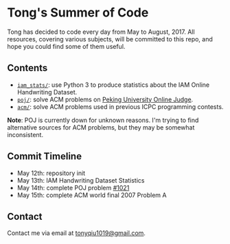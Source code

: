 # Tong's Summer of Code

Tong has decided to code every day from May to August, 2017. All resources, covering various subjects, will be committed to this repo, and hope you could find some of them useful.

## Contents

- [`iam_stats/`](iam_stats/): use Python 3 to produce statistics about the IAM Online Handwriting Dataset.
- [`poj/`](poj/): solve ACM problems on [Peking University Online Judge](http://poj.org/).
- [`acm/`](acm/): solve ACM problems used in previous ICPC programming contests.

**Note**: POJ is currently down for unknown reasons. I'm trying to find alternative sources for ACM problems, but they may be somewhat inconsistent. 

## Commit Timeline

- May 12th: repository init
- May 13th: IAM Handwriting Dataset Statistics
- May 14th: complete POJ problem [\#1021](poj/1021.cpp)
- May 15th: complete ACM world final 2007 Problem A

## Contact

Contact me via email at [tonyqiu1019@gmail.com](mailto:tonyqiu1019@gmail.com).
